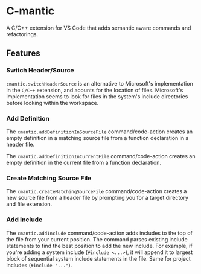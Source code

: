# C-mantic

A C/C++ extension for VS Code that adds semantic aware commands and refactorings.

## Features

### Switch Header/Source
`cmantic.switchHeaderSource` is an alternative to Microsoft's implementation in the `C/C++` extension, and acounts for the location of files. Microsoft's implementation seems to look for files in the system's include directories before looking within the workspace.

### Add Definition
The `cmantic.addDefinitionInSourceFile` command/code-action creates an empty definition in a matching source file from a function declaration in a header file.

The `cmantic.addDefinitionInCurrentFile` command/code-action creates an empty definition in the current file from a function declaration.

### Create Matching Source File
The `cmantic.createMatchingSourceFile` command/code-action creates a new source file from a header file by prompting you for a target directory and file extension.

### Add Include
The `cmantic.addInclude` command/code-action adds includes to the top of the file from your current position. The command parses existing include statements to find the best position to add the new include. For example, if you're adding a system include (`#include <...>`), it will append it to largest block of sequential system include statements in the file. Same for project includes (`#include "..."`).
